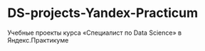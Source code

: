 # DS-projects-Yandex-Practicum
Учебные проекты курса «Специалист по Data Science» в Яндекс.Практикуме
